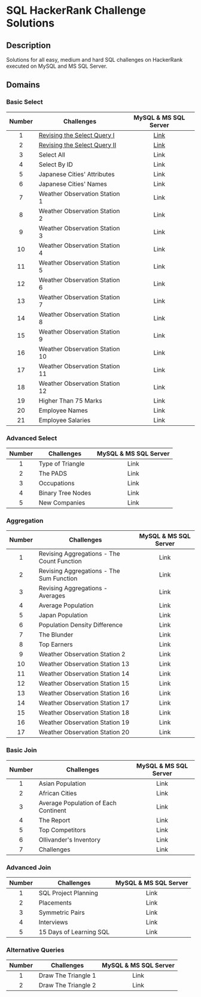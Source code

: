 # SQL HackerRank Challenge Solutions

## Description
Solutions for all easy, medium and hard SQL challenges on HackerRank executed on MySQL and MS SQL Server.

## Domains
### Basic Select

| Number| Challenges | MySQL & MS SQL Server|
| :---:| --- | :---: |
| 1 | [Revising the Select Query I](https://www.hackerrank.com/challenges/revising-the-select-query-1/problem) | [Link](https://github.com/qanhnn12/SQL-Hackerrank-Challenge-Solutions/blob/main/Basic%20Select/Revising-the-Select-Query-I.sql) |
| 2 | [Revising the Select Query II](https://www.hackerrank.com/challenges/revising-the-select-query-2/problem) | [Link](https://github.com/qanhnn12/SQL-Hackerrank-Challenge-Solutions/blob/main/Basic%20Select/Revising-the-Select-Query-II.sql) | 
| 3 | Select All | Link |
| 4 | Select By ID | Link | 
| 5 | Japanese Cities' Attributes | Link | 
| 6 | Japanese Cities' Names | Link | 
| 7 | Weather Observation Station 1 | Link | 
| 8 | Weather Observation Station 2 | Link | 
| 9 | Weather Observation Station 3 | Link | 
| 10 | Weather Observation Station 4 | Link | 
| 11 | Weather Observation Station 5 | Link | 
| 12 | Weather Observation Station 6 | Link | 
| 13 | Weather Observation Station 7 | Link | 
| 14 | Weather Observation Station 8 | Link | 
| 15 | Weather Observation Station 9 | Link | 
| 16 | Weather Observation Station 10 | Link | 
| 17 | Weather Observation Station 11 | Link | 
| 18 | Weather Observation Station 12 | Link | 
| 19 | Higher Than 75 Marks | Link | 
| 20 | Employee Names | Link | 
| 21 | Employee Salaries | Link |


### Advanced Select

| Number| Challenges | MySQL & MS SQL Server|
| :---:| --- | :---: | 
| 1 | Type of Triangle | Link | 
| 2 | The PADS | Link |
| 3 | Occupations | Link | 
| 4 | Binary Tree Nodes | Link | 
| 5 | New Companies | Link | 

### Aggregation

| Number| Challenges | MySQL & MS SQL Server|
| :---:| --- | :---: | 
| 1 | Revising Aggregations - The Count Function | Link | 
| 2 | Revising Aggregations - The Sum Function | Link | 
| 3 | Revising Aggregations - Averages | Link |
| 4 | Average Population | Link |
| 5 | Japan Population | Link | 
| 6 | Population Density Difference | Link |
| 7 | The Blunder | Link |
| 8 | Top Earners | Link | 
| 9 | Weather Observation Station 2 | Link | 
| 10 | Weather Observation Station 13 | Link | 
| 11 | Weather Observation Station 14 | Link | 
| 12 | Weather Observation Station 15 | Link |
| 13 | Weather Observation Station 16 | Link | 
| 14 | Weather Observation Station 17 | Link | 
| 15 | Weather Observation Station 18 | Link | 
| 16 | Weather Observation Station 19 | Link | 
| 17 | Weather Observation Station 20 | Link | 

### Basic Join

| Number| Challenges | MySQL & MS SQL Server|
| :---:| --- | :---: | 
| 1 | Asian Population | Link | 
| 2 | African Cities | Link |
| 3 | Average Population of Each Continent | Link |
| 4 | The Report| Link | 
| 5 | Top Competitors| Link |
| 6 | Ollivander's Inventory | Link |
| 7 | Challenges | Link | 

### Advanced Join

| Number| Challenges | MySQL & MS SQL Server|
| :---:| --- | :---: |
| 1 | SQL Project Planning | Link | 
| 2 | Placements| Link | 
| 3 | Symmetric Pairs | Link | 
| 4 | Interviews | Link |
| 5 | 15 Days of Learning SQL| Link |

### Alternative Queries

| Number| Challenges | MySQL & MS SQL Server|
| :---:| --- | :---: | 
| 1 | Draw The Triangle 1 | Link | 
| 2 | Draw The Triangle 2 | Link | 
